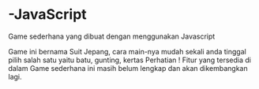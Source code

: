 # -JavaScript
Game sederhana yang dibuat dengan menggunakan Javascript

Game ini bernama Suit Jepang, cara main-nya mudah sekali anda tinggal pilih salah satu yaitu batu, gunting, kertas
Perhatian !
Fitur yang tersedia di dalam Game sederhana ini masih belum lengkap dan akan dikembangkan lagi.
